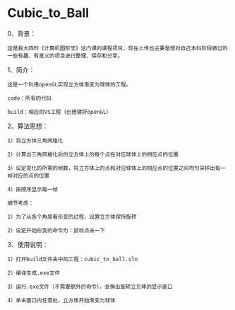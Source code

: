 # Cubic_to_Ball

0、背景：
    
    这是我大四时《计算机图形学》这门课的课程项目，现在上传也主要是想对自己本科阶段做过的一些有趣、有意义的项目进行整理、保存和分享。
    
1、简介：
    
    这是一个利用openGL实现立方体渐变为球体的工程。
    
    code：所有的代码
    
    build：相应的VS工程（已搭建好openGL）

2、算法思想：
    
    1）将立方体三角网格化
    
    2）计算出三角网格化后的立方体上的每个点在对应球体上的相应点的位置
    
    3）设定变化的所需的帧数，将立方体上的点和对应球体上的相应点的位置之间均匀采样出每一帧对应的点的位置
    
    4）按顺序显示每一帧
    
    细节考虑：
    
    1）为了从各个角度看形变的过程，设置立方体保持旋转
    
    2）设定开始形变的命令为：鼠标点击一下
    
3、使用说明：
    
    1）打开build文件夹中的工程：cubic_to_ball.sln
    
    2）编译生成.exe文件
    
    3）运行.exe文件（不需要额外的命令），会弹出旋转立方体的显示窗口
    
    4）单击窗口内任意处，立方体开始渐变为球体

